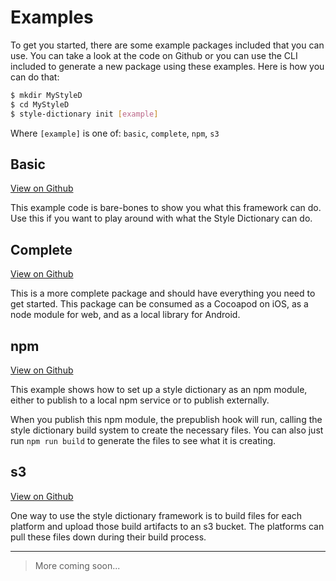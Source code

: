 # Examples

To get you started, there are some example packages included that you can use. You can take a look at the code on Github or you
can use the CLI included to generate a new package using these examples. Here is how you can do that:
```bash
$ mkdir MyStyleD
$ cd MyStyleD
$ style-dictionary init [example]
```
Where `[example]` is one of: `basic`, `complete`, `npm`, `s3`

## Basic
[View on Github](https://github.com/amzn/style-dictionary/tree/master/example/basic)

This example code is bare-bones to show you what this framework can do. Use this if you want to play around with what the Style Dictionary
can do.


## Complete
[View on Github](https://github.com/amzn/style-dictionary/tree/master/example/complete)

This is a more complete package and should have everything you need to get started. This package can be consumed as a Cocoapod on iOS,
as a node module for web, and as a local library for Android.

## npm
[View on Github](https://github.com/amzn/style-dictionary/tree/master/example/npm)

This example shows how to set up a style dictionary as an npm module, either to publish to a local npm service or to publish externally.

When you publish this npm module, the prepublish hook will run, calling the style dictionary build system to create the necessary files. You can also just run `npm run build` to generate the files to see what it is creating.

## s3
[View on Github](https://github.com/amzn/style-dictionary/tree/master/example/s3)

One way to use the style dictionary framework is to build files for each platform and upload those build artifacts to an s3 bucket. The platforms can pull these files down during their build process.

----

> More coming soon...
